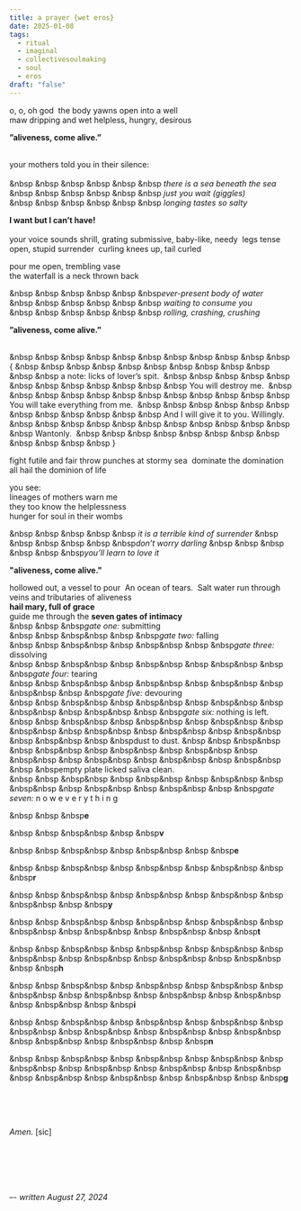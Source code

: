 ```yaml
---
title: a prayer {wet eros}
date: 2025-01-08
tags:
  - ritual
  - imaginal
  - collectivesoulmaking
  - soul
  - eros
draft: "false"
---
```


o, o, oh god 
the body yawns open into a well  
maw dripping and wet
helpless, hungry, desirous
<br/>

**”aliveness, come alive.”**  
<br/>

your mothers told you in their silence:  
<br/>
&nbsp &nbsp &nbsp &nbsp &nbsp &nbsp *there is a sea beneath the sea*  
&nbsp &nbsp &nbsp &nbsp &nbsp &nbsp *just you wait (giggles)*  
&nbsp &nbsp &nbsp &nbsp &nbsp &nbsp *longing tastes so salty* 
<br/>

**I want but I can’t have!**  
<br/>
your voice sounds shrill, grating
submissive, baby-like, needy 
legs tense open, stupid surrender 
curling knees up, tail curled  

pour me open, trembling vase  
the waterfall is a neck thrown back
<br/>

&nbsp &nbsp &nbsp &nbsp &nbsp &nbsp*ever-present body of water*  
&nbsp &nbsp &nbsp &nbsp &nbsp &nbsp *waiting to consume you*  
&nbsp &nbsp &nbsp &nbsp &nbsp &nbsp *rolling, crashing, crushing*
<br/>

**”aliveness, come alive.”**  
<br/>

&nbsp &nbsp &nbsp &nbsp &nbsp &nbsp &nbsp &nbsp &nbsp &nbsp &nbsp { 
&nbsp &nbsp &nbsp &nbsp &nbsp &nbsp &nbsp &nbsp &nbsp &nbsp &nbsp &nbsp a note: licks of lover’s spit. 
&nbsp &nbsp &nbsp &nbsp &nbsp &nbsp &nbsp &nbsp &nbsp &nbsp &nbsp &nbsp You will destroy me. 
&nbsp &nbsp &nbsp &nbsp &nbsp &nbsp &nbsp &nbsp &nbsp &nbsp &nbsp &nbsp You will take everything from me. 
&nbsp &nbsp &nbsp &nbsp &nbsp &nbsp &nbsp &nbsp &nbsp &nbsp &nbsp &nbsp And I will give it to you. Willingly. 
&nbsp &nbsp &nbsp &nbsp &nbsp &nbsp &nbsp &nbsp &nbsp &nbsp &nbsp &nbsp Wantonly. 
&nbsp &nbsp &nbsp &nbsp &nbsp &nbsp &nbsp &nbsp &nbsp &nbsp &nbsp &nbsp } 
<br/>

fight futile and fair
throw punches at stormy sea 
dominate the domination  
all hail the dominion of life  
<br/>

you see:  
lineages of mothers warn me  
they too know the helplessness  
hunger for soul in their wombs 
<br/>

&nbsp &nbsp &nbsp &nbsp &nbsp *it is a terrible kind of surrender*
&nbsp &nbsp &nbsp &nbsp &nbsp &nbsp*don’t worry darling*
&nbsp &nbsp &nbsp &nbsp &nbsp &nbsp*you’ll learn to love it*
<br/>

**"aliveness, come alive."** 
<br/>

hollowed out, a vessel to pour 
An ocean of tears. 
Salt water run through 
veins and tributaries of aliveness
<br/>
**hail mary, full of grace** 
<br/>
guide me through the **seven gates of intimacy** 
<br/>
&nbsp &nbsp &nbsp*gate one:* submitting
<br/>
&nbsp &nbsp &nbsp&nbsp &nbsp &nbsp*gate two:* falling 
<br/>
&nbsp &nbsp &nbsp&nbsp &nbsp &nbsp&nbsp &nbsp &nbsp*gate three:* dissolving 
<br/>
&nbsp &nbsp &nbsp&nbsp &nbsp &nbsp&nbsp &nbsp &nbsp&nbsp &nbsp &nbsp*gate four:* tearing
<br/> 
&nbsp &nbsp &nbsp&nbsp &nbsp &nbsp&nbsp &nbsp &nbsp&nbsp &nbsp &nbsp&nbsp &nbsp &nbsp*gate five:* devouring 
<br/>
&nbsp &nbsp &nbsp&nbsp &nbsp &nbsp&nbsp &nbsp &nbsp&nbsp &nbsp &nbsp&nbsp &nbsp &nbsp&nbsp &nbsp &nbsp*gate six:*  nothing is left. 
&nbsp &nbsp &nbsp&nbsp &nbsp &nbsp&nbsp &nbsp &nbsp&nbsp &nbsp &nbsp&nbsp &nbsp &nbsp&nbsp &nbsp &nbsp&nbsp &nbsp &nbsp&nbsp &nbsp &nbsp&nbsp &nbsp &nbspdust to dust. 
&nbsp &nbsp &nbsp&nbsp &nbsp &nbsp&nbsp &nbsp &nbsp&nbsp &nbsp &nbsp&nbsp &nbsp &nbsp&nbsp &nbsp &nbsp&nbsp &nbsp &nbsp&nbsp &nbsp &nbsp&nbsp &nbsp &nbspempty plate licked saliva clean. 
<br/>
&nbsp &nbsp &nbsp&nbsp &nbsp &nbsp&nbsp &nbsp &nbsp&nbsp &nbsp &nbsp&nbsp &nbsp &nbsp&nbsp &nbsp &nbsp&nbsp &nbsp &nbsp*gate seven:*  n o w  e  v  e  r  y  t  h  i  n  g 
<br/>
  
&nbsp &nbsp &nbsp**e** 

&nbsp &nbsp &nbsp&nbsp &nbsp &nbsp**v** 

&nbsp &nbsp &nbsp&nbsp &nbsp &nbsp&nbsp &nbsp &nbsp**e** 

&nbsp &nbsp &nbsp&nbsp &nbsp &nbsp&nbsp &nbsp &nbsp&nbsp &nbsp &nbsp**r** 

&nbsp &nbsp &nbsp&nbsp &nbsp &nbsp&nbsp &nbsp &nbsp&nbsp &nbsp &nbsp&nbsp &nbsp &nbsp**y** 

&nbsp &nbsp &nbsp&nbsp &nbsp &nbsp&nbsp &nbsp &nbsp&nbsp &nbsp &nbsp&nbsp &nbsp &nbsp&nbsp &nbsp &nbsp&nbsp &nbsp &nbsp**t**

&nbsp &nbsp &nbsp&nbsp &nbsp &nbsp&nbsp &nbsp &nbsp&nbsp &nbsp &nbsp&nbsp &nbsp &nbsp&nbsp &nbsp &nbsp&nbsp &nbsp &nbsp&nbsp &nbsp &nbsp**h** 

&nbsp &nbsp &nbsp&nbsp &nbsp &nbsp&nbsp &nbsp &nbsp&nbsp &nbsp &nbsp&nbsp &nbsp &nbsp&nbsp &nbsp &nbsp&nbsp &nbsp &nbsp&nbsp &nbsp &nbsp&nbsp &nbsp &nbsp**i** 

&nbsp &nbsp &nbsp&nbsp &nbsp &nbsp&nbsp &nbsp &nbsp&nbsp &nbsp &nbsp&nbsp &nbsp &nbsp&nbsp &nbsp &nbsp&nbsp &nbsp &nbsp&nbsp &nbsp &nbsp&nbsp &nbsp &nbsp&nbsp &nbsp &nbsp**n** 

&nbsp &nbsp &nbsp&nbsp &nbsp &nbsp&nbsp &nbsp &nbsp&nbsp &nbsp &nbsp&nbsp &nbsp &nbsp&nbsp &nbsp &nbsp&nbsp &nbsp &nbsp&nbsp &nbsp &nbsp&nbsp &nbsp &nbsp&nbsp &nbsp &nbsp&nbsp &nbsp &nbsp**g** 

  
  
<br/><br/><br/>

*Amen.* [sic]  
<br/><br/><br/><br/>
<br/>

*–- written August 27, 2024* 